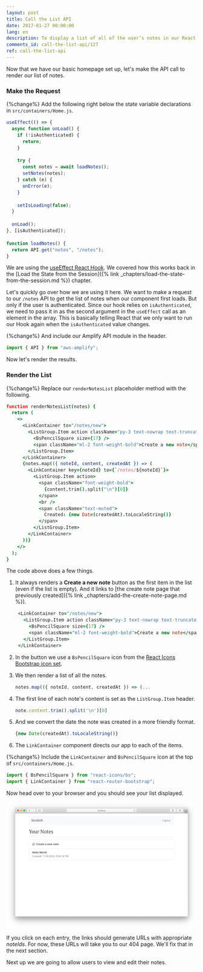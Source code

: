 ```yaml
---
layout: post
title: Call the List API
date: 2017-01-27 00:00:00
lang: en
description: To display a list of all of the user’s notes in our React.js app, we are going to make a GET request to our serverless API backend using the AWS Amplify API module. We are also going to use the ListGroup and ListGroupItem React-Bootstrap components to render the list.
comments_id: call-the-list-api/127
ref: call-the-list-api
---
```


Now that we have our basic homepage set up, let's make the API call to render our list of notes.

### Make the Request

{%change%} Add the following right below the state variable declarations in `src/containers/Home.js`.

``` javascript
useEffect(() => {
  async function onLoad() {
    if (!isAuthenticated) {
      return;
    }

    try {
      const notes = await loadNotes();
      setNotes(notes);
    } catch (e) {
      onError(e);
    }

    setIsLoading(false);
  }

  onLoad();
}, [isAuthenticated]);

function loadNotes() {
  return API.get("notes", "/notes");
}
```

We are using the [useEffect React Hook](https://reactjs.org/docs/hooks-effect.html). We covered how this works back in the [Load the State from the Session]({% link _chapters/load-the-state-from-the-session.md %}) chapter.

Let's quickly go over how we are using it here. We want to make a request to our `/notes` API to get the list of notes when our component first loads. But only if the user is authenticated. Since our hook relies on `isAuthenticated`, we need to pass it in as the second argument in the `useEffect` call as an element in the array. This is basically telling React that we only want to run our Hook again when the `isAuthenticated` value changes.

{%change%} And include our Amplify API module in the header.

``` javascript
import { API } from "aws-amplify";
```

Now let's render the results.

### Render the List

{%change%} Replace our `renderNotesList` placeholder method with the following.

``` coffee
function renderNotesList(notes) {
  return (
    <>
      <LinkContainer to="/notes/new">
        <ListGroup.Item action className="py-3 text-nowrap text-truncate">
          <BsPencilSquare size={17} />
          <span className="ml-2 font-weight-bold">Create a new note</span>
        </ListGroup.Item>
      </LinkContainer>
      {notes.map(({ noteId, content, createdAt }) => (
        <LinkContainer key={noteId} to={`/notes/${noteId}`}>
          <ListGroup.Item action>
            <span className="font-weight-bold">
              {content.trim().split("\n")[0]}
            </span>
            <br />
            <span className="text-muted">
              Created: {new Date(createdAt).toLocaleString()}
            </span>
          </ListGroup.Item>
        </LinkContainer>
      ))}
    </>
  );
}
```

The code above does a few things.

1. It always renders a **Create a new note** button as the first item in the list (even if the list is empty). And it links to [the create note page that previously created]({% link _chapters/add-the-create-note-page.md %}).

   ``` coffee
    <LinkContainer to="/notes/new">
      <ListGroup.Item action className="py-3 text-nowrap text-truncate">
        <BsPencilSquare size={17} />
        <span className="ml-2 font-weight-bold">Create a new note</span>
      </ListGroup.Item>
    </LinkContainer>
   ```

2. In the button we use a `BsPencilSquare` icon from the [React Icons Bootstrap icon set](https://react-icons.github.io/icons?name=bs).

3. We then render a list of all the notes.

   ``` javascript
   notes.map(({ noteId, content, createdAt }) => (...
   ```

4. The first line of each note's content is set as the `ListGroup.Item` header.

   ``` javascript
   note.content.trim().split('\n')[0]
   ```

5. And we convert the date the note was created in a more friendly format.

   ``` javascript
   {new Date(createdAt).toLocaleString()}
   ```

6. The `LinkContainer` component directs our app to each of the items.

{%change%} Include the `LinkContainer` and `BsPencilSquare` icon at the top of `src/containers/Home.js`.

``` javascript
import { BsPencilSquare } from "react-icons/bs";
import { LinkContainer } from "react-router-bootstrap";
```

Now head over to your browser and you should see your list displayed.

![Homepage list loaded screenshot](/assets/homepage-list-loaded.png)

If you click on each entry, the links should generate URLs with appropriate _noteIds_. For now, these URLs will take you to our 404 page.  We'll fix that in the next section.

Next up we are going to allow users to view and edit their notes.
